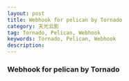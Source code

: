 ```yaml
---
layout: post
title: Webhook for pelican by Tornado
category: 天光云影
tag: Tornado, Pelican, Webhook
keywords: Tornado, Pelican, Webhook
description:
---
```


### Webhook for pelican by Tornado
<script src="https://gist.github.com/Lipvun/8131598.js"></script>